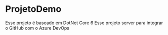 # ProjetoDemo
Esse projeto é baseado em DotNet Core 6
Esse projeto server para integrar o GitHub com o Azure DevOps